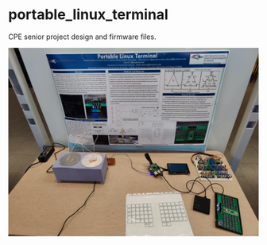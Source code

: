 # portable_linux_terminal
CPE senior project design and firmware files.

![Prototype](prototype.jpg)
